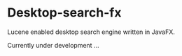 Desktop-search-fx
==================
Lucene enabled desktop search engine written in JavaFX.

Currently under development ...

